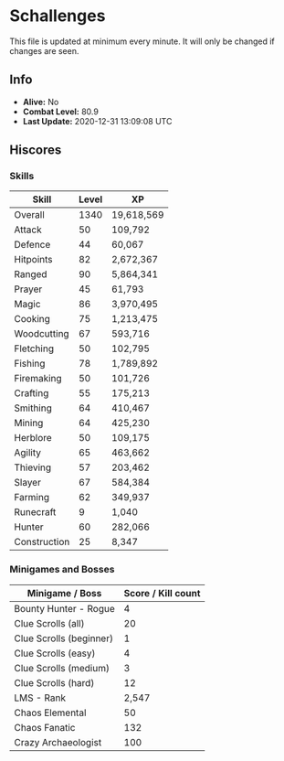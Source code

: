 # Schallenges

This file is updated at minimum every minute. It will only be changed if changes are seen.

## Info

 - **Alive:** No
 - **Combat Level:** 80.9
 - **Last Update:** 2020-12-31 13:09:08 UTC

## Hiscores

### Skills

| Skill | Level | XP |
|--|--|--|
| Overall | 1340 | 19,618,569 |
| Attack | 50 | 109,792 |
| Defence | 44 | 60,067 |
| Hitpoints | 82 | 2,672,367 |
| Ranged | 90 | 5,864,341 |
| Prayer | 45 | 61,793 |
| Magic | 86 | 3,970,495 |
| Cooking | 75 | 1,213,475 |
| Woodcutting | 67 | 593,716 |
| Fletching | 50 | 102,795 |
| Fishing | 78 | 1,789,892 |
| Firemaking | 50 | 101,726 |
| Crafting | 55 | 175,213 |
| Smithing | 64 | 410,467 |
| Mining | 64 | 425,230 |
| Herblore | 50 | 109,175 |
| Agility | 65 | 463,662 |
| Thieving | 57 | 203,462 |
| Slayer | 67 | 584,384 |
| Farming | 62 | 349,937 |
| Runecraft | 9 | 1,040 |
| Hunter | 60 | 282,066 |
| Construction | 25 | 8,347 |

### Minigames and Bosses

| Minigame / Boss | Score / Kill count |
|--|--|
| Bounty Hunter - Rogue | 4 |
| Clue Scrolls (all) | 20 |
| Clue Scrolls (beginner) | 1 |
| Clue Scrolls (easy) | 4 |
| Clue Scrolls (medium) | 3 |
| Clue Scrolls (hard) | 12 |
| LMS - Rank | 2,547 |
| Chaos Elemental | 50 |
| Chaos Fanatic | 132 |
| Crazy Archaeologist | 100 |
